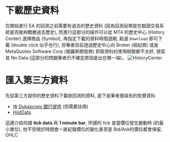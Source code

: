 # 下載歷史資料
在開始進行 EA 的回測之前需要有過去的歷史資料 (因為回測目標是在驗證交易系統是否能夠戰勝過去歷史), 而進行這部分的操作可以從 MT4 的歷史中心 (History Center) 選擇商品 (Symbol), 再指定下載的資料時間週期, 點選 `Download` 即可下載 (double click 似乎也行), 但筆者目前透過歷史中心向 Broker (經紀商) 或是 MetaQuotes Software Corp (俄羅斯開發商) 抓取資料的使用經驗都不太好, 很容易 No Data (這部分的問題筆者仍不確定原因是出在哪一端)。
![HistoryCenter](https://farm2.staticflickr.com/1478/26558474275_effea16f3c_c.jpg)

# 匯入第三方資料
先從第三方提供的歷史資料下載欲回測的資料, 底下是筆者搜尋到的免費資料

* 由 [Dukascopy 銀行提供](https://www.dukascopy.com/swiss/english/marketwatch/historical/) (但需要註冊)
* [HistData](http://www.histdata.com/download-free-forex-data/)

這邊介紹何謂 **tick data** 與 **1 minute bar**, 所謂的 tick 是當價位發生變動時 (的最小單位), 他不受限於時間會一直紀錄價位的變化甚至是 Bid/Ask的價位都會保留, OHLC